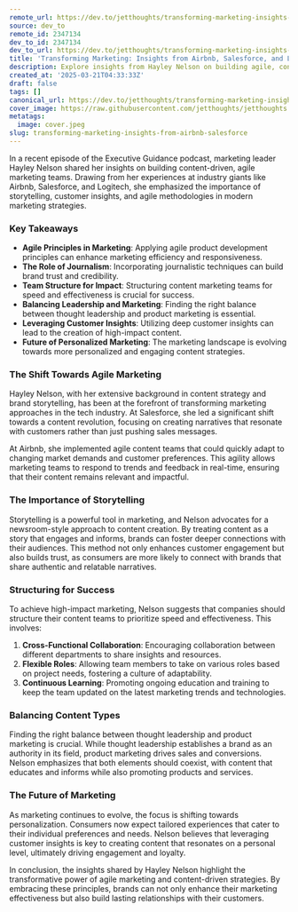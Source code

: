 ```yaml
---
remote_url: https://dev.to/jetthoughts/transforming-marketing-insights-from-airbnb-salesforce-and-logitech-3c25
source: dev_to
remote_id: 2347134
dev_to_id: 2347134
dev_to_url: https://dev.to/jetthoughts/transforming-marketing-insights-from-airbnb-salesforce-and-logitech-3c25
title: 'Transforming Marketing: Insights from Airbnb, Salesforce, and Logitech'
description: Explore insights from Hayley Nelson on building agile, content-driven marketing teams at Airbnb, Salesforce, and Logitech, focusing on storytelling, customer insights, and modern marketing strategies.
created_at: '2025-03-21T04:33:33Z'
draft: false
tags: []
canonical_url: https://dev.to/jetthoughts/transforming-marketing-insights-from-airbnb-salesforce-and-logitech-3c25
cover_image: https://raw.githubusercontent.com/jetthoughts/jetthoughts.github.io/master/content/blog/transforming-marketing-insights-from-airbnb-salesforce/cover.jpeg
metatags:
  image: cover.jpeg
slug: transforming-marketing-insights-from-airbnb-salesforce
---
```

In a recent episode of the Executive Guidance podcast, marketing leader Hayley Nelson shared her insights on building content-driven, agile marketing teams. Drawing from her experiences at industry giants like Airbnb, Salesforce, and Logitech, she emphasized the importance of storytelling, customer insights, and agile methodologies in modern marketing strategies.

### Key Takeaways

*   **Agile Principles in Marketing**: Applying agile product development principles can enhance marketing efficiency and responsiveness.
*   **The Role of Journalism**: Incorporating journalistic techniques can build brand trust and credibility.
*   **Team Structure for Impact**: Structuring content marketing teams for speed and effectiveness is crucial for success.
*   **Balancing Leadership and Marketing**: Finding the right balance between thought leadership and product marketing is essential.
*   **Leveraging Customer Insights**: Utilizing deep customer insights can lead to the creation of high-impact content.
*   **Future of Personalized Marketing**: The marketing landscape is evolving towards more personalized and engaging content strategies.

### The Shift Towards Agile Marketing

Hayley Nelson, with her extensive background in content strategy and brand storytelling, has been at the forefront of transforming marketing approaches in the tech industry. At Salesforce, she led a significant shift towards a content revolution, focusing on creating narratives that resonate with customers rather than just pushing sales messages.

At Airbnb, she implemented agile content teams that could quickly adapt to changing market demands and customer preferences. This agility allows marketing teams to respond to trends and feedback in real-time, ensuring that their content remains relevant and impactful.

### The Importance of Storytelling

Storytelling is a powerful tool in marketing, and Nelson advocates for a newsroom-style approach to content creation. By treating content as a story that engages and informs, brands can foster deeper connections with their audiences. This method not only enhances customer engagement but also builds trust, as consumers are more likely to connect with brands that share authentic and relatable narratives.

### Structuring for Success

To achieve high-impact marketing, Nelson suggests that companies should structure their content teams to prioritize speed and effectiveness. This involves:

1.  **Cross-Functional Collaboration**: Encouraging collaboration between different departments to share insights and resources.
2.  **Flexible Roles**: Allowing team members to take on various roles based on project needs, fostering a culture of adaptability.
3.  **Continuous Learning**: Promoting ongoing education and training to keep the team updated on the latest marketing trends and technologies.

### Balancing Content Types

Finding the right balance between thought leadership and product marketing is crucial. While thought leadership establishes a brand as an authority in its field, product marketing drives sales and conversions. Nelson emphasizes that both elements should coexist, with content that educates and informs while also promoting products and services.

### The Future of Marketing

As marketing continues to evolve, the focus is shifting towards personalization. Consumers now expect tailored experiences that cater to their individual preferences and needs. Nelson believes that leveraging customer insights is key to creating content that resonates on a personal level, ultimately driving engagement and loyalty.

In conclusion, the insights shared by Hayley Nelson highlight the transformative power of agile marketing and content-driven strategies. By embracing these principles, brands can not only enhance their marketing effectiveness but also build lasting relationships with their customers.